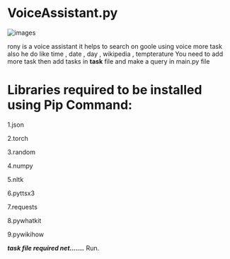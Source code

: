# VoiceAssistant.py

![images](https://user-images.githubusercontent.com/87372653/176653307-f2d7d427-501f-4445-9f54-af1ebb865dce.jpg)

rony is a voice assistant it helps to search on goole using voice more task also he do like time , date , day , wikipedia , tempterature
You need to add more task then add tasks in **task** file and make a query in main.py file 

# Libraries required to be installed using Pip Command:

1.json

2.torch

3.random

4.numpy

5.nltk

6.pyttsx3

7.requests

8.pywhatkit

9.pywikihow

***task file required net.......***
Run.

